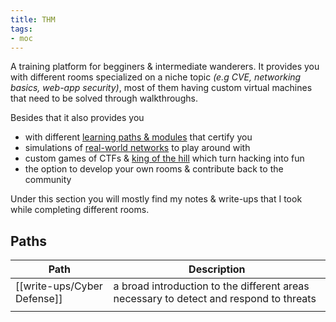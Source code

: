 ```yaml
---
title: THM
tags:
- moc
---
```



A training platform for begginers & intermediate wanderers. It provides you with different rooms specialized on a niche topic *(e.g CVE, networking basics, web-app security)*, most of them having custom virtual machines that need to be solved through walkthroughs.

Besides that it also provides you 
- with different [learning paths & modules](https://tryhackme.com/hacktivities) that certify you
- simulations of [real-world networks](https://tryhackme.com/network/throwback) to play around with
- custom games of CTFs & [king of the hill](https://tryhackme.com/games/koth) which turn hacking into fun
- the option to develop your own rooms & contribute back to the community

Under this section you will mostly find my notes & write-ups that I took while completing different rooms.

## Paths

| Path          | Description                                                                            | 
| ------------- | -------------------------------------------------------------------------------------- |
| [[write-ups/Cyber Defense]] | a broad introduction to the different areas necessary to detect and respond to threats |
|               |                                                                                        |
